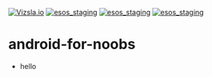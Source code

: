 [![Vizsla.io](https://s3.amazonaws.com/svg.vizsla.io/5.svg)](http://vizsla.io/subscribe/kanfil/android-for-noobs)
[![esos_staging](https://s3.amazonaws.com/dev.pstrs.xcut.me/4.99.svg)](http://esos-staging.herokuapp.com/subscribe/kanfil/android-for-noobs)
[![esos_staging](https://s3.amazonaws.com/dev.pstrs.xcut.me/4.99.svg)](http://esos-staging.herokuapp.com/subscribe/kanfil/android-for-noobs)
[![esos_staging](https://s3.amazonaws.com/dev.pstrs.xcut.me/4.99.svg)](http://esos-staging.herokuapp.com/subscribe/kanfil/android-for-noobs)
# android-for-noobs

* hello
